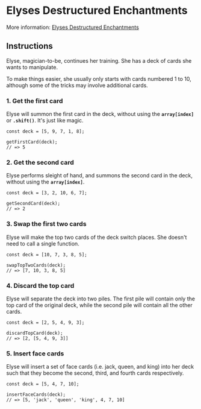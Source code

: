 # Elyses Destructured Enchantments

More information: [Elyses Destructured Enchantments](https://exercism.org/tracks/javascript/exercises/elyses-destructured-enchantments)

## Instructions

Elyse, magician-to-be, continues her training. She has a deck of cards she wants to manipulate.

To make things easier, she usually only starts with cards numbered 1 to 10, although some of the tricks may involve additional cards.

### 1. Get the first card

Elyse will summon the first card in the deck, without using the **`array[index]`** or **`.shift()`**. It's just like magic.

```
const deck = [5, 9, 7, 1, 8];

getFirstCard(deck);
// => 5
```

### 2. Get the second card

Elyse performs sleight of hand, and summons the second card in the deck, without using the **`array[index]`**.

```
const deck = [3, 2, 10, 6, 7];

getSecondCard(deck);
// => 2
```

### 3. Swap the first two cards

Elyse will make the top two cards of the deck switch places. She doesn't need to call a single function.

```
const deck = [10, 7, 3, 8, 5];

swapTopTwoCards(deck);
// => [7, 10, 3, 8, 5]
```

### 4. Discard the top card

Elyse will separate the deck into two piles. The first pile will contain only the top card of the original deck, while the second pile will contain all the other cards.

```
const deck = [2, 5, 4, 9, 3];

discardTopCard(deck);
// => [2, [5, 4, 9, 3]]
```

### 5. Insert face cards

Elyse will insert a set of face cards (i.e. jack, queen, and king) into her deck such that they become the second, third, and fourth cards respectively.

```
const deck = [5, 4, 7, 10];

insertFaceCards(deck);
// => [5, 'jack', 'queen', 'king', 4, 7, 10]
```
